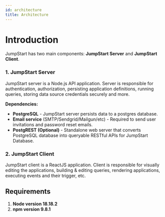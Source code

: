 ```yaml
---
id: architecture
title: Architecture
---
```

# Introduction

JumpStart has two main components: **JumpStart Server** and **JumpStart Client**.

### 1. JumpStart Server  

JumpStart server is a Node.js API application. Server is responsible for authentication, authorization, persisting application definitions, running queries, storing data source credentials securely and more. 

**Dependencies:**
- **PostgreSQL** - JumpStart server persists data to a postgres database. 
- **Email service** (SMTP/Sendgrid/Mailgun/etc) - Required to send user invitations and password reset emails.   
- **PostgREST (Optional)** - Standalone web server that converts PostgreSQL database into queryable RESTful APIs for JumpStart Database.
    
### 2. JumpStart Client  

JumpStart client is a ReactJS application. Client is responsible for visually editing the applications, building & editing queries, rendering applications, executing events and their trigger, etc.

## Requirements

1. **Node version 18.18.2**
2. **npm version 9.8.1**
